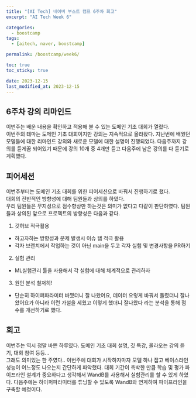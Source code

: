```yaml
---
title: "[AI Tech] 네이버 부스트 캠프 6주차 회고"
excerpt: "AI Tech Week 6"

categories:
  - boostcamp
tags:
  - [aitech, naver, boostcamp]

permalink: /boostcamp/week6/

toc: true
toc_sticky: true

date: 2023-12-15
last_modified_at: 2023-12-15
---
```


## 6주차 강의 리마인드
이번주는 배운 내용을 확인하고 적용해 볼 수 있는 도메인 기초 대회가 열렸다. <br>
이번주의 테마는 도메인 기초 대회이지만 강의는 지속적으로 올라왔다.
지난번에 배웠던 모델들에 대한 리마인드 강의와 새로운 모델에 대한 설명이 진행되었다. 다음주까지 강의를 듣게끔 되어있기 때문에 강의 10개 중 4개만 듣고 다음주에 남은 강의를 다 듣기로 계획했다.


## 피어세션
이번주부터는 도메인 기초 대회를 위한 피어세션으로 바꿔서 진행하기로 했다. <br>
대회의 전반적인 방향성에 대해 팀원들과 상의를 하였다.<br>
우리 팀원들은 무지성으로 점수향상만 하는것은 의미가 없다고 다같이 판단하였다. 팀원들과 상의된 앞으로 프로젝트의 방향성은 다음과 같다.
1. 깃허브 적극활용
  - 하고자하는 방향성과 문제 발생시 이슈 탭 적극 활용
  - 각자 브랜치에서 작업하는 것이 아닌 main을 두고 각자 실험 및 변경사항을 PR하기
2. 실험 관리
  - ML실험관리 툴을 사용해서 각 실험에 대해 체계적으로 관리하자
3. 원인 분석 철저히!
  - 단순히 하이퍼파라미터 바꿨더니 잘 나왔어요, 데이터 요렇게 바꿔서 돌렸더니 잘나왔어요가 아니라 이런 가설을 세웠고 이렇게 했더니 잘나왔다 라는 분석을 통해 점수를 개선하기로 했다.

## 회고
이번주는 역시 정말 바쁜 하루였다. 도메인 기초 대회 설명, 깃 특강, 올라오는 강의 듣기, 대회 참여 등등... <br>
그래도 의미있는 한 주였다.. 이번주에 대회가 시작하자마자 모델 하나 잡고 베이스라인 성능이 어느정도 나오는지 간단하게 파악했다. 대회 기간이 촉박한 만큼 학습 및 평가 파이프라인 설계가 중요하다고 생각해서 WandB를 사용해서 실험관리를 할 수 있게 하였다. 다음주에는 하이퍼파라미터를 튜닝할 수 있도록 WandB와 연계하여 파이프라인을 구축할 예정이다.

